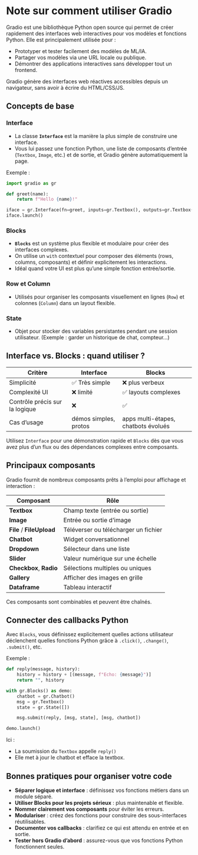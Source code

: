 # Note sur comment utiliser Gradio

Gradio est une bibliothèque Python open source qui permet de créer rapidement des interfaces web interactives pour vos modèles et fonctions Python.
Elle est principalement utilisée pour :

* Prototyper et tester facilement des modèles de ML/IA.
* Partager vos modèles via une URL locale ou publique.
* Démontrer des applications interactives sans développer tout un frontend.

Gradio génère des interfaces web réactives accessibles depuis un navigateur, sans avoir à écrire du HTML/CSS/JS.


## Concepts de base

### Interface

* La classe **`Interface`** est la manière la plus simple de construire une interface.
* Vous lui passez une fonction Python, une liste de composants d’entrée (`Textbox`, `Image`, etc.) et de sortie, et Gradio génère automatiquement la page.

Exemple :

```python
import gradio as gr

def greet(name):
    return f"Hello {name}!"

iface = gr.Interface(fn=greet, inputs=gr.Textbox(), outputs=gr.Textbox())
iface.launch()
```

### Blocks

* **`Blocks`** est un système plus flexible et modulaire pour créer des interfaces complexes.
* On utilise un `with` contextuel pour composer des éléments (rows, columns, composants) et définir explicitement les interactions.
* Idéal quand votre UI est plus qu’une simple fonction entrée/sortie.

### Row et Column

* Utilisés pour organiser les composants visuellement en lignes (`Row`) et colonnes (`Column`) dans un layout flexible.

### State

* Objet pour stocker des variables persistantes pendant une session utilisateur.
  (Exemple : garder un historique de chat, compteur…)


## Interface vs. Blocks : quand utiliser ?

| Critère                        | Interface             | Blocks                              |
| ------------------------------ | --------------------- | ----------------------------------- |
| Simplicité                     | ✅ Très simple         | ❌ plus verbeux                      |
| Complexité UI                  | ❌ limité              | ✅ layouts complexes                 |
| Contrôle précis sur la logique | ❌                     | ✅                                   |
| Cas d’usage                    | démos simples, protos | apps multi-étapes, chatbots évolués |

Utilisez `Interface` pour une démonstration rapide et `Blocks` dès que vous avez plus d’un flux ou des dépendances complexes entre composants.


## Principaux composants

Gradio fournit de nombreux composants prêts à l’emploi pour affichage et interaction :

| Composant                 | Rôle                                 |
| ------------------------- | ------------------------------------ |
| **Textbox**               | Champ texte (entrée ou sortie)       |
| **Image**                 | Entrée ou sortie d’image             |
| **File** / **FileUpload** | Téléverser ou télécharger un fichier |
| **Chatbot**               | Widget conversationnel               |
| **Dropdown**              | Sélecteur dans une liste             |
| **Slider**                | Valeur numérique sur une échelle     |
| **Checkbox**, **Radio**   | Sélections multiples ou uniques      |
| **Gallery**               | Afficher des images en grille        |
| **Dataframe**             | Tableau interactif                   |

Ces composants sont combinables et peuvent être chaînés.


## Connecter des callbacks Python

Avec `Blocks`, vous définissez explicitement quelles actions utilisateur déclenchent quelles fonctions Python grâce à `.click()`, `.change()`, `.submit()`, etc.

Exemple :

```python
def reply(message, history):
    history = history + [(message, f"Echo: {message}")]
    return "", history

with gr.Blocks() as demo:
    chatbot = gr.Chatbot()
    msg = gr.Textbox()
    state = gr.State([])

    msg.submit(reply, [msg, state], [msg, chatbot])

demo.launch()
```

Ici :

* La soumission du `Textbox` appelle `reply()`
* Elle met à jour le chatbot et efface la textbox.

##  Bonnes pratiques pour organiser votre code

* **Séparer logique et interface** : définissez vos fonctions métiers dans un module séparé.
* **Utiliser Blocks pour les projets sérieux** : plus maintenable et flexible.
* **Nommer clairement vos composants** pour éviter les erreurs.
* **Modulariser** : créez des fonctions pour construire des sous-interfaces réutilisables.
* **Documenter vos callbacks** : clarifiez ce qui est attendu en entrée et en sortie.
* **Tester hors Gradio d’abord** : assurez-vous que vos fonctions Python fonctionnent seules.
